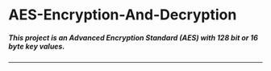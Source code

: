 # AES-Encryption-And-Decryption
##### This project is an Advanced Encryption Standard (AES) with 128 bit or 16 byte key values.
***
